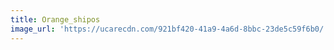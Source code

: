 ```yaml
---
title: Orange_shipos
image_url: 'https://ucarecdn.com/921bf420-41a9-4a6d-8bbc-23de5c59f6b0/'
---
```


